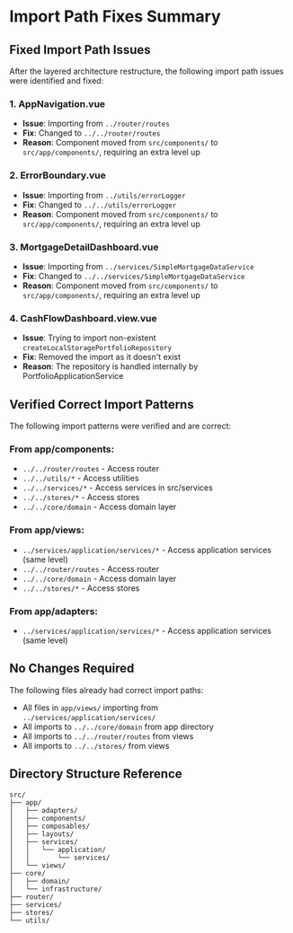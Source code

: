 # Import Path Fixes Summary

## Fixed Import Path Issues

After the layered architecture restructure, the following import path issues were identified and fixed:

### 1. AppNavigation.vue

- **Issue**: Importing from `../router/routes`
- **Fix**: Changed to `../../router/routes`
- **Reason**: Component moved from `src/components/` to `src/app/components/`, requiring an extra level up

### 2. ErrorBoundary.vue

- **Issue**: Importing from `../utils/errorLogger`
- **Fix**: Changed to `../../utils/errorLogger`
- **Reason**: Component moved from `src/components/` to `src/app/components/`, requiring an extra level up

### 3. MortgageDetailDashboard.vue

- **Issue**: Importing from `../services/SimpleMortgageDataService`
- **Fix**: Changed to `../../services/SimpleMortgageDataService`
- **Reason**: Component moved from `src/components/` to `src/app/components/`, requiring an extra level up

### 4. CashFlowDashboard.view.vue

- **Issue**: Trying to import non-existent `createLocalStoragePortfolioRepository`
- **Fix**: Removed the import as it doesn't exist
- **Reason**: The repository is handled internally by PortfolioApplicationService

## Verified Correct Import Patterns

The following import patterns were verified and are correct:

### From app/components:

- `../../router/routes` - Access router
- `../../utils/*` - Access utilities
- `../../services/*` - Access services in src/services
- `../../stores/*` - Access stores
- `../../core/domain` - Access domain layer

### From app/views:

- `../services/application/services/*` - Access application services (same level)
- `../../router/routes` - Access router
- `../../core/domain` - Access domain layer
- `../../stores/*` - Access stores

### From app/adapters:

- `../services/application/services/*` - Access application services (same level)

## No Changes Required

The following files already had correct import paths:

- All files in `app/views/` importing from `../services/application/services/`
- All imports to `../../core/domain` from app directory
- All imports to `../../router/routes` from views
- All imports to `../../stores/` from views

## Directory Structure Reference

```
src/
├── app/
│   ├── adapters/
│   ├── components/
│   ├── composables/
│   ├── layouts/
│   ├── services/
│   │   └── application/
│   │       └── services/
│   └── views/
├── core/
│   ├── domain/
│   └── infrastructure/
├── router/
├── services/
├── stores/
└── utils/
```

